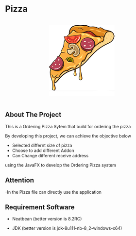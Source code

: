 # Pizza
<br />
<div align="center">
  <a href="https://github.com/YeongCC/Pizza"><img src="src/assignmentpizza/image/pizza.png" /></a>
</div>
<br />

## About The Project

This is a Ordering Pizza Sytem that build for ordering the pizza

By developing this project, we can achieve the objective below
-	Selected differnt size of pizza
-	Choose to add different Addon
- Can Change different receive address

using the JavaFX to develop the Ordering Pizza system
## Attention
-In the Pizza file can directly use the application

## Requirement Software
- Neatbean (better version is 8.2RC)

- JDK (better version is jdk-8u111-nb-8_2-windows-x64)
